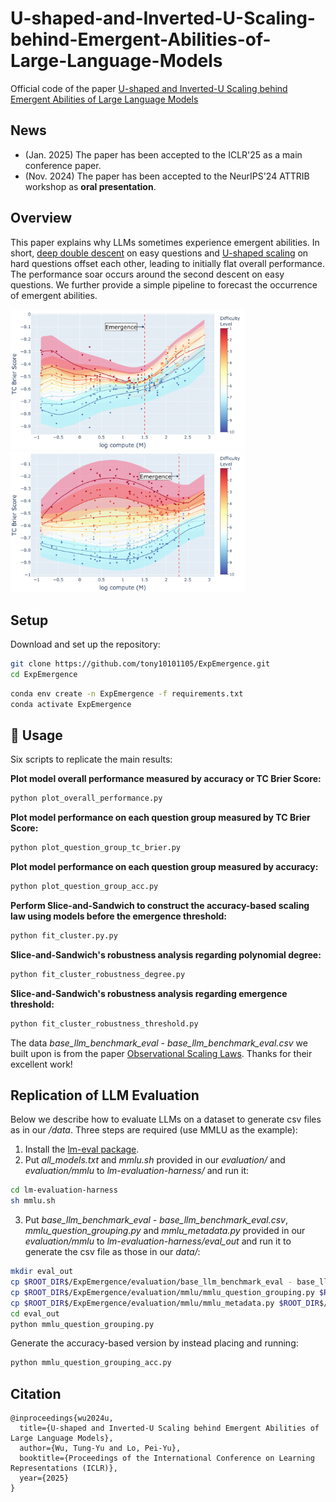 # U-shaped-and-Inverted-U-Scaling-behind-Emergent-Abilities-of-Large-Language-Models
Official code of the paper [U-shaped and Inverted-U Scaling behind Emergent Abilities of Large Language Models](https://arxiv.org/abs/2410.01692)

## News
- (Jan. 2025) The paper has been accepted to the ICLR'25 as a main conference paper.
- (Nov. 2024) The paper has been accepted to the NeurIPS'24 ATTRIB workshop as **oral presentation**.

## Overview
This paper explains why LLMs sometimes experience emergent abilities. In short, [deep double descent](https://arxiv.org/abs/1912.02292) on easy questions and [U-shaped scaling](https://arxiv.org/abs/2211.02011) on hard questions offset each other, leading to initially flat overall performance. The performance soar occurs around the second descent on easy questions. We further provide a simple pipeline to forecast the occurrence of emergent abilities.

<p float="left">
  <img src="vis/mmlu_spectro_gn_10_d_7_redist.png" width="375" />
  <img src="vis/persian_qa_spectro_gn_10_d_5_redist.png" width="375" /> 
</p>

## Setup
Download and set up the repository:
```bash
git clone https://github.com/tony10101105/ExpEmergence.git
cd ExpEmergence
```
```bash
conda env create -n ExpEmergence -f requirements.txt
conda activate ExpEmergence
```

## :rocket: Usage
Six scripts to replicate the main results:

**Plot model overall performance measured by accuracy or TC Brier Score:**
```bash
python plot_overall_performance.py
```
**Plot model performance on each question group measured by TC Brier Score:**
```bash
python plot_question_group_tc_brier.py
```
**Plot model performance on each question group measured by accuracy:**
```bash
python plot_question_group_acc.py
```
**Perform Slice-and-Sandwich to construct the accuracy-based scaling law using models before the emergence threshold:**
```bash
python fit_cluster.py.py
```
**Slice-and-Sandwich's robustness analysis regarding polynomial degree:**
```bash
python fit_cluster_robustness_degree.py
```
**Slice-and-Sandwich's robustness analysis regarding emergence threshold:**
```bash
python fit_cluster_robustness_threshold.py
```

The data *base_llm_benchmark_eval - base_llm_benchmark_eval.csv* we built upon is from the paper [Observational Scaling Laws](https://github.com/ryoungj/ObsScaling). Thanks for their excellent work!

## Replication of LLM Evaluation
Below we describe how to evaluate LLMs on a dataset to generate csv files as in our */data*. Three steps are required (use MMLU as the example): 

1. Install the [lm-eval package](https://github.com/EleutherAI/lm-evaluation-harness).
3. Put *all_models.txt* and *mmlu.sh* provided in our *evaluation/* and *evaluation/mmlu* to *lm-evaluation-harness/* and run it:
```bash
cd lm-evaluation-harness
sh mmlu.sh
```
3. Put *base_llm_benchmark_eval - base_llm_benchmark_eval.csv*, *mmlu_question_grouping.py* and *mmlu_metadata.py* provided in our *evaluation/mmlu* to *lm-evaluation-harness/eval_out* and run it to generate the csv file as those in our *data/*:
```bash
mkdir eval_out
cp $ROOT_DIR$/ExpEmergence/evaluation/base_llm_benchmark_eval - base_llm_benchmark_eval.csv $ROOT_DIR$/lm-evaluation-harness/eval_out/base_llm_benchmark_eval - base_llm_benchmark_eval.csv
cp $ROOT_DIR$/ExpEmergence/evaluation/mmlu/mmlu_question_grouping.py $ROOT_DIR$/lm-evaluation-harness/eval_out/mmlu_question_grouping.py
cp $ROOT_DIR$/ExpEmergence/evaluation/mmlu/mmlu_metadata.py $ROOT_DIR$/lm-evaluation-harness/eval_out/mmlu_metadata.py
cd eval_out
python mmlu_question_grouping.py
```  

Generate the accuracy-based version by instead placing and running:  

```bash
python mmlu_question_grouping_acc.py
```

## Citation
```
@inproceedings{wu2024u,
  title={U-shaped and Inverted-U Scaling behind Emergent Abilities of Large Language Models},
  author={Wu, Tung-Yu and Lo, Pei-Yu},
  booktitle={Proceedings of the International Conference on Learning Representations (ICLR)},
  year={2025}
}
```
